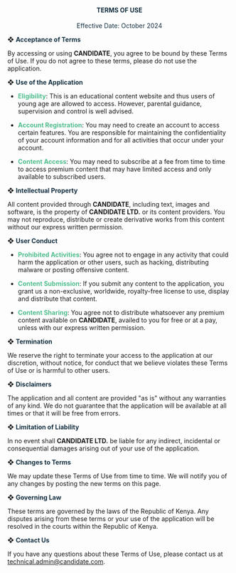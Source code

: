 <div style="text-align:center; color: #163142;">
    <h4><strong>TERMS OF USE</strong></h4>
    <p>Effective Date: October 2024</p>
</div>

❖ **<span style="color:#163142">Acceptance of Terms</span>**

 By accessing or using **CANDIDATE**, you agree to be bound by these Terms of Use. If you do not agree to these terms, please do not use the application.

❖ **<span style="color:#163142">Use of the Application</span>**

- **<span style="color:#50BD8C">Eligibility</span>**: This is an educational content website and thus users of young age are allowed to access. However, parental guidance, supervision and control is well advised.
  
- **<span style="color:#50BD8C">Account Registration</span>**: You may need to create an account to access certain features. You are responsible for maintaining the confidentiality of your account information and for all activities that occur under your account.

- **<span style="color:#50BD8C">Content Access</span>**: You may need to subscribe at a fee from time to time to access premium content that may have limited access and only available to subscribed users.

❖ **<span style="color:#163142">Intellectual Property</span>**

 All content provided through **CANDIDATE**, including text, images and software, is the property of **CANDIDATE LTD.** or its content providers. You may not reproduce, distribute or create derivative works from this content without our express written permission.

❖ **<span style="color:#163142">User Conduct</span>**

- **<span style="color:#50BD8C">Prohibited Activities</span>**: You agree not to engage in any activity that could harm the application or other users, such as hacking, distributing malware or posting offensive content.

- **<span style="color:#50BD8C">Content Submission</span>**: If you submit any content to the application, you grant us a non-exclusive, worldwide, royalty-free license to use, display and distribute that content.

- **<span style="color:#50BD8C">Content Sharing</span>**: You agree not to distribute whatsoever any premium content available on **CANDIDATE**, availed to you for free or at a pay, unless with our express written permission.

❖ **<span style="color:#163142">Termination</span>**

 We reserve the right to terminate your access to the application at our discretion, without notice, for conduct that we believe violates these Terms of Use or is harmful to other users.

❖ **<span style="color:#163142">Disclaimers</span>**

 The application and all content are provided "as is" without any warranties of any kind. We do not guarantee that the application will be available at all times or that it will be free from errors.

❖ **<span style="color:#163142">Limitation of Liability</span>**

 In no event shall **CANDIDATE LTD.** be liable for any indirect, incidental or consequential damages arising out of your use of the application.

❖ **<span style="color:#163142">Changes to Terms</span>**

 We may update these Terms of Use from time to time. We will notify you of any changes by posting the new terms on this page.

❖ **<span style="color:#163142">Governing Law</span>**

 These terms are governed by the laws of the Republic of Kenya. Any disputes arising from these terms or your use of the application will be resolved in the courts within the Republic of Kenya.

❖ **<span style="color:#163142">Contact Us</span>**

 If you have any questions about these Terms of Use, please contact us at technical.admin@candidate.com.
